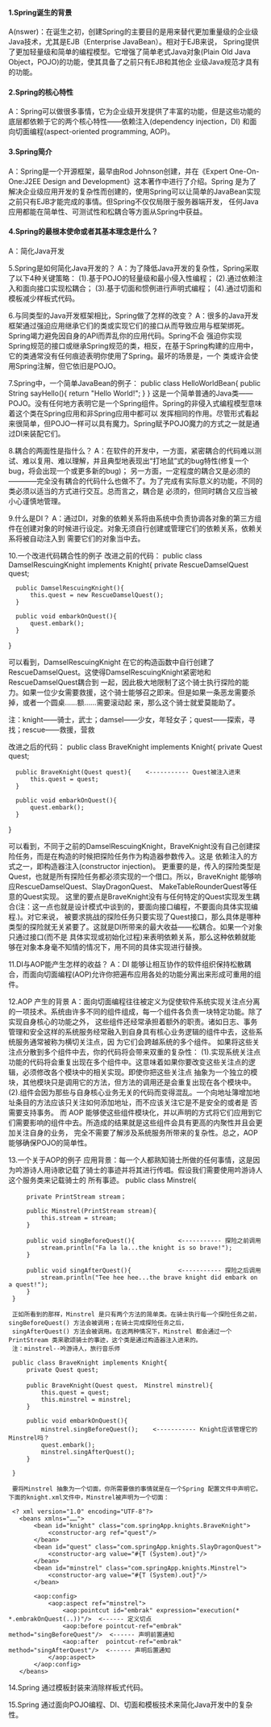 #### 1.Spring诞生的背景
A(nswer)：在诞生之初，创建Spring的主要目的是用来替代更加重量级的企业级Java技术，尤其是EJB（Enterprise JavaBean）。相对于EJB来说，
Spring提供了更加轻量级和简单的编程模型。它增强了简单老式Java对象(Plain Old Java Object，POJO)的功能，使其具备了之前只有EJB和其他企
业级Java规范才具有的功能。

#### 2.Spring的核心特性
A：Spring可以做很多事情，它为企业级开发提供了丰富的功能，但是这些功能的底层都依赖于它的两个核心特性——依赖注入(dependency injection，DI)
和面向切面编程(aspect-oriented programming, AOP)。

#### 3.Spring简介
A：Spring是一个开源框架，最早由Rod Johnson创建，并在《Expert One-On-One:J2EE Design and Development》这本著作中进行了介绍。Spring
是为了解决企业级应用开发的复杂性而创建的，使用Spring可以让简单的JavaBean实现之前只有EJB才能完成的事情。但Spring不仅仅局限于服务器端开发，
任何Java应用都能在简单性、可测试性和松耦合等方面从Spring中获益。

#### 4.Spring的最根本使命或者其基本理念是什么？
A：简化Java开发

5.Spring是如何简化Java开发的？
A：为了降低Java开发的复杂性，Spring采取了以下4种关键策略：
   (1).基于POJO的轻量级和最小侵入性编程；
   (2).通过依赖注入和面向接口实现松耦合；
   (3).基于切面和惯例进行声明式编程；
   (4).通过切面和模板减少样板式代码。

6.与同类型的Java开发框架相比，Spring做了怎样的改变？
A：很多的Java开发框架通过强迫应用继承它们的类或实现它们的接口从而导致应用与框架绑死。Spring竭力避免因自身的API而弄乱你的应用代码。Spring不会
强迫你实现Spring规范的接口或继承Spring规范的类，相反，在基于Spring构建的应用中，它的类通常没有任何痕迹表明你使用了Spring。最坏的场景是，一个
类或许会使用Spring注解，但它依旧是POJO。

7.Spring中，一个简单JavaBean的例子：
  public class HelloWorldBean{
      public String sayHello(){
          return "Hello World!";
      }
  }
  这是一个简单普通的Java类——POJO。没有任何地方表明它是一个Spring组件。Spring的非侵入式编程模型意味着这个类在Spring应用和非Spring应用中都可以
  发挥相同的作用。尽管形式看起来很简单，但POJO一样可以具有魔力。Spring赋予POJO魔力的方式之一就是通过DI来装配它们。
  
8.耦合的两面性是指什么？
A：在软件的开发中，一方面，紧密耦合的代码难以测试、难以复用、难以理解，并且典型地表现出“打地鼠”式的bug特性(修复一个bug，将会出现一个或更多新的bug)；
另一方面，一定程度的耦合又是必须的————完全没有耦合的代码什么也做不了。为了完成有实际意义的功能，不同的类必须以适当的方式进行交互。总而言之，耦合是
必须的，但同时耦合又应当被小心谨慎地管理。

9.什么是DI？
A：通过DI，对象的依赖关系将由系统中负责协调各对象的第三方组件在创建对象的时候进行设定。对象无须自行创建或管理它们的依赖关系，依赖关系将被自动注入到
需要它们的对象当中去。

10.一个改进代码耦合性的例子
  改进之前的代码：
  public class DamselRescuingKnight implements Knight{
      private RescueDamselQuest quest;
      
      public DamselRescuingKnight(){
          this.quest = new RescueDamselQuest();
      }
      
      public void embarkOnQuest(){
          quest.embark();
      }
  
  }
  
  可以看到，DamselRescuingKnight 在它的构造函数中自行创建了RescueDamselQuest。这使得DamselRescuingKnight紧密地和RescueDamselQuest耦合到
  一起，因此极大地限制了这个骑士执行探险的能力。如果一位少女需要救援，这个骑士能够召之即来。但是如果一条恶龙需要杀掉，或者一个圆桌……额……需要滚动起
  来，那么这个骑士就爱莫能助了。
  
  注：knight——骑士，武士；damsel——少女，年轻女子；quest——探索，寻找；rescue——救援，营救
  
  改进之后的代码：
  public class BraveKnight implements Knight{
      private Quest quest;
      
      public BraveKnight(Quest quest){    <----------- Quest被注入进来
          this.quest = quest;
      }
      
      public void embarkOnQuest(){
          quest.embark();
      }
  
  }
  
  可以看到，不同于之前的DamselRescuingKnight，BraveKnight没有自己创建探险任务，而是在构造的时候把探险任务作为构造器参数传入。这是
  依赖注入的方式之一，即构造器注入(constructor injection)。
  更重要的是，传入的探险类型是Quest，也就是所有探险任务都必须实现的一个借口。所以，BraveKnight 能够响应RescueDamselQuest、SlayDragonQuest、
  MakeTableRounderQuest等任意的Quest实现。
  这里的要点是BraveKnight没有与任何特定的Quest实现发生耦合(注：这一点也就是设计模式中谈到的，要面向接口编程，不要面向具体实现编程.)。对它来说，
  被要求挑战的探险任务只要实现了Quest接口，那么具体是哪种类型的探险就无关紧要了。这就是DI所带来的最大收益——松耦合。如果一个对象只通过接口(而不是
  具体实现或初始化过程)来表明依赖关系，那么这种依赖就能够在对象本身毫不知情的情况下，用不同的具体实现进行替换。
  
11.DI与AOP能产生怎样的收益？
A：DI 能够让相互协作的软件组织保持松散耦合，而面向切面编程(AOP)允许你把遍布应用各处的功能分离出来形成可重用的组件。

12.AOP 产生的背景
A：面向切面编程往往被定义为促使软件系统实现关注点分离的一项技术。系统由许多不同的组件组成，每一个组件各负责一块特定功能。除了实现自身核心的功能之外，
这些组件还经常承担着额外的职责。诸如日志、事务管理和安全这样的系统服务经常融入到自身具有核心业务逻辑的组件中去，这些系统服务通常被称为横切关注点，因
为它们会跨越系统的多个组件。
  如果将这些关注点分散到多个组件中去，你的代码将会带来双重的复杂性：
  (1).实现系统关注点功能的代码将会重复出现在多个组件中。这意味着如果你要改变这些关注点的逻辑，必须修改各个模块中的相关实现。即使你把这些关注点
   抽象为一个独立的模块，其他模块只是调用它的方法，但方法的调用还是会重复出现在各个模块中。
  (2).组件会因为那些与自身核心业务无关的代码而变得混乱。一个向地址簿增加地址条目的方法应该只关注如何添加地址，而不应该关注它是不是安全的或者是
   否需要支持事务。
 而 AOP 能够使这些组件模块化，并以声明的方式将它们应用到它们需要影响的组件中去。所造成的结果就是这些组件会具有更高的内聚性并且会更加关注自身的业务，
 完全不需要了解涉及系统服务所带来的复杂性。总之，AOP能够确保POJO的简单性。
 
13.一个关于AOP的例子
  应用背景：每一个人都熟知骑士所做的任何事情，这是因为吟游诗人用诗歌记载了骑士的事迹并将其进行传唱。假设我们需要使用吟游诗人这个服务类来记载骑士的
          所有事迹。
     public class Minstrel{
         
         private PrintStream stream；
         
         public Minstrel(PrintStream stream){
             this.stream = stream;
         }
         
         public void singBeforeQuest(){            <----------- 探险之前调用
             stream.println("Fa la la...the knight is so brave!");
         }
         
         public void singAfterQuest(){             <----------- 探险之后调用
             stream.println("Tee hee hee...the brave knight did embark on a quest!");
         }
     }
     
     正如所看到的那样，Minstrel 是只有两个方法的简单类。在骑士执行每一个探险任务之前，singBeforeQuest() 方法会被调用；在骑士完成探险任务之后，
     singAfterQuest() 方法会被调用。在这两种情况下，Minstrel 都会通过一个 PrintStream 类来歌颂骑士的事迹，这个类是通过构造器注入进来的。
     注：minstrel--吟游诗人，旅行音乐师
     
     public class BraveKnight implements Knight{
         private Quest quest;
      
         public BraveKnight(Quest quest， Minstrel minstrel){   
             this.quest = quest;
             this.minstrel = minstrel;
         }
      
         public void embarkOnQuest(){
             minstrel.singBeforeQuest();    <----------- Knight应该管理它的Minstrel吗？
             quest.embark();
             minstrel.singAfterQuest();
         }
  
     }
     
     要将Minstrel 抽象为一个切面，你所需要做的事情就是在一个Spring 配置文件中声明它。下面的knight.xml文件中，Minstrel被声明为一个切面：
     
     <? xml version="1.0" encoding="UTF-8"?>
       <beans xmlns="……">
           <bean id="knight" class="com.springApp.knights.BraveKnight">
               <constructor-arg ref="quest"/>
           </bean>
           <bean id="quest" class="com.springApp.knights.SlayDragonQuest">
               <constructor-arg value="#{T (System).out}"/>
           </bean>
           <bean id="minstrel" class="com.springApp.knights.Minstrel">
               <constructor-arg value="#{T (System).out}"/>
           </bean>
           
           <aop:config>
               <aop:aspect ref="minstrel">
                   <aop:pointcut id="embrak" expression="execution(* *.embrakOnQuest(..))"/>  <------ 定义切点
                   <aop:before pointcut-ref="embrak" method="singBeforeQuest"/>  <------ 声明前置通知
                   <aop:after  pointcut-ref="embrak" method="singAfterQuest"/>  <------ 声明后置通知
               </aop:aspect>
           </aop:config>
       </beans>
       
14.Spring 通过模板封装来消除样板式代码。

15.Spring 通过面向POJO编程、DI、切面和模板技术来简化Java开发中的复杂性。
     
     
     
     
  
  


















